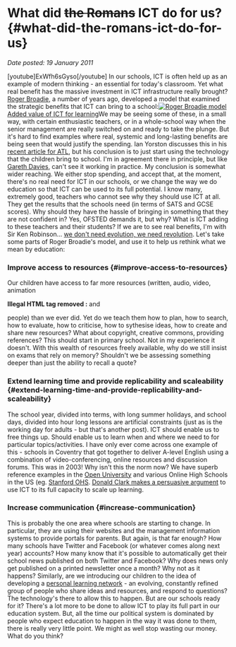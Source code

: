 # What did ~~the Romans~~ ICT do for us? {#what-did-the-romans-ict-do-for-us}

_Date posted: 19 January 2011_

[youtube]ExWfh6sGyso[/youtube] In our schools, ICT is often held up as an example of modern thinking - an essential for today's classroom. Yet what real benefit has the massive investment in ICT infrastructure really brought? [Roger Broadie](http://rogerbroadie.wordpress.com/), a number of years ago, developed a model that examined the strategic benefits that ICT can bring to a school:[![Roger Broadie model](./assets/broadie_model.png)](./assets/broadie_model.png) [Added value of ICT for learning](http://www.eep-edu.org/InnService/Start/what_addval_start.htm)We may be seeing some of these, in a small way, with certain enthusiastic teachers, or in a whole-school way when the senior management are really switched on and ready to take the plunge. But it's hard to find examples where real, systemic and long-lasting benefits are being seen that would justify the spending. Ian Yorston discusses this in his [recent article for ATL](http://www.atl.org.uk/publications-and-resources/report/report-2010/feature-schools-ict.asp), but his conclusion is to just start using the technology that the children bring to school. I'm in agreement there in principle, but like [Gareth Davies](http://advisorymatters.naaceblogs.org/2010/10/09/using-the-kids-kit-is-not-the-solution/), can't see it working in practice. My conclusion is somewhat wider reaching. We either stop spending, and accept that, at the moment, there's no real need for ICT in our schools, or we change the way we do education so that ICT can be used to its full potential. I know many, extremely good, teachers who cannot see why they should use ICT at all. They get the results that the schools need (in terms of SATS and GCSE scores). Why should they have the hassle of bringing in something that they are not confident in? Yes, OFSTED demands it, but why? What is ICT adding to these teachers and their students? If we are to see real benefits, I'm with Sir Ken Robinson... [we don't need evolution, we need revolution](http://sirkenrobinson.com/skr/bring-on-the-learning-revolution). Let's take some parts of Roger Broadie's model, and use it to help us rethink what we mean by education:

### Improve access to resources {#improve-access-to-resources}

Our children have access to far more resources (written, audio, video, animation

**Illegal HTML tag removed :** and

people) than we ever did. Yet do we teach them how to plan, how to search, how to evaluate, how to criticise, how to sythesise ideas, how to create and share new resources? What about copyright, creative commons, providing references? This should start in primary school. Not in my experience it doesn't. With this wealth of resources freely available, why do we still insist on exams that rely on memory? Shouldn't we be assessing something deeper than just the ability to recall a quote?

### Extend learning time and provide replicability and scaleability {#extend-learning-time-and-provide-replicability-and-scaleability}

The school year, divided into terms, with long summer holidays, and school days, divided into hour long lessons are artificial constraints (just as is the working day for adults - but that's another post). ICT should enable us to free things up. Should enable us to learn when and where we need to for particular topics/activities. I have only ever come across one example of this - schools in Coventry that got together to deliver A-level English using a combination of video-conferencing, online resources and discussion forums. This was in 2003! Why isn't this the norm now? We have superb reference examples in the [Open University](http://www.open.ac.uk/) and various Online High Schools in the US (eg. [Stanford OHS](http://epgy.stanford.edu/ohs/). [Donald Clark makes a persuasive argument](http://donaldclarkplanb.blogspot.com/2010/10/faceless-schools.html) to use ICT to its full capacity to scale up learning.

### Increase communication {#increase-communication}

This is probably the one area where schools are starting to change. In particular, they are using their websites and the management information systems to provide portals for parents. But again, is that far enough? How many schools have Twitter and Facebook (or whatever comes along next year) accounts? How many know that it's possible to automatically get their school news published on both Twitter and Facebook? Why does news only get published on a printed newsletter once a month? Why not as it happens? Similarly, are we introducing our children to the idea of developing a [personal learning network](http://thefischbowl.blogspot.com/2008/02/my-personal-learning-network-in-action.html) - an evolving, constantly refined group of people who share ideas and resources, and respond to questions? The technology's there to allow this to happen. But are our schools ready for it? There's a lot more to be done to allow ICT to play its full part in our education system. But, all the time our political system is dominated by people who expect education to happen in the way it was done to them, there is really very little point. We might as well stop wasting our money. What do you think?
